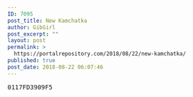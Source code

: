 ```yaml
---
ID: 7095
post_title: New Kamchatka
author: GibGirl
post_excerpt: ""
layout: post
permalink: >
  https://portalrepository.com/2018/08/22/new-kamchatka/
published: true
post_date: 2018-08-22 06:07:46
---
```

<pre>0117FD3909F5</pre>